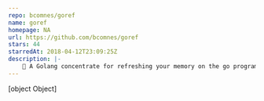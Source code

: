 ```yaml
---
repo: bcomnes/goref
name: goref
homepage: NA
url: https://github.com/bcomnes/goref
stars: 44
starredAt: 2018-04-12T23:09:25Z
description: |-
    🐹 A Golang concentrate for refreshing your memory on the go programming language 
---
```


[object Object]
